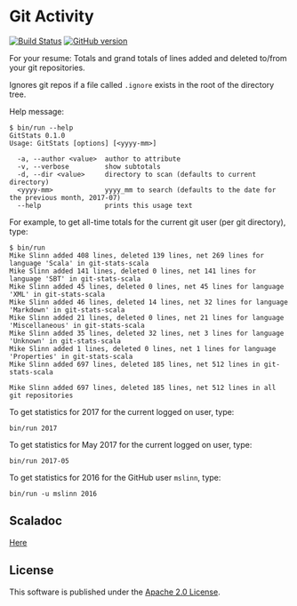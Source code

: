 # Git Activity

[![Build Status](https://travis-ci.org/mslinn/git-stats-scala.svg?branch=master)](https://travis-ci.org/mslinn/git-stats-scala)
[![GitHub version](https://badge.fury.io/gh/mslinn%2Fgit-stats-scala.svg)](https://badge.fury.io/gh/mslinn%2Fgit-status-scala)

For your resume: Totals and grand totals of lines added and deleted to/from your git repositories.

Ignores git repos if a file called `.ignore` exists in the root of the directory tree.

Help message:
```
$ bin/run --help
GitStats 0.1.0
Usage: GitStats [options] [<yyyy-mm>]

  -a, --author <value>  author to attribute
  -v, --verbose         show subtotals
  -d, --dir <value>     directory to scan (defaults to current directory)
  <yyyy-mm>             yyyy_mm to search (defaults to the date for the previous month, 2017-07)
  --help                prints this usage text
```

For example, to get all-time totals for the current git user (per git directory), type:
```
$ bin/run
Mike Slinn added 408 lines, deleted 139 lines, net 269 lines for language 'Scala' in git-stats-scala
Mike Slinn added 141 lines, deleted 0 lines, net 141 lines for language 'SBT' in git-stats-scala
Mike Slinn added 45 lines, deleted 0 lines, net 45 lines for language 'XML' in git-stats-scala
Mike Slinn added 46 lines, deleted 14 lines, net 32 lines for language 'Markdown' in git-stats-scala
Mike Slinn added 21 lines, deleted 0 lines, net 21 lines for language 'Miscellaneous' in git-stats-scala
Mike Slinn added 35 lines, deleted 32 lines, net 3 lines for language 'Unknown' in git-stats-scala
Mike Slinn added 1 lines, deleted 0 lines, net 1 lines for language 'Properties' in git-stats-scala
Mike Slinn added 697 lines, deleted 185 lines, net 512 lines in git-stats-scala

Mike Slinn added 697 lines, deleted 185 lines, net 512 lines in all git repositories
```

To get statistics for 2017 for the current logged on user, type:

    bin/run 2017

To get statistics for May 2017 for the current logged on user, type:

    bin/run 2017-05

To get statistics for 2016 for the GitHub user `mslinn`, type:

    bin/run -u mslinn 2016

## Scaladoc
[Here](http://mslinn.github.io/git-stats-scala/latest/api/index.html)

## License
This software is published under the [Apache 2.0 License](http://www.apache.org/licenses/LICENSE-2.0.html).

